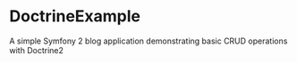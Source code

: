 DoctrineExample
===============

A simple Symfony 2 blog application demonstrating basic CRUD operations with Doctrine2
